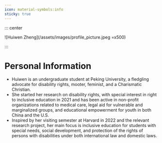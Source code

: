 ```yaml
---
icon: material-symbols:info
sticky: true
---
```


::: center

![Huiwen Zheng](/assets/images/profile_picture.jpeg =x500)

:::

# Personal Information

- Huiwen is an undergraduate student at Peking University, a fledgling advocate for disability rights, mooter, feminist, and a Charismatic Christian.
- She started her research on disability rights, with special interest in right to inclusive education in 2021 and has been active in non-profit organizations related to medical care, legal aid for vulnerable and marginalized groups, and educational empowerment for youth in both China and the U.S.
- Inspired by her visiting semester at Harvard in 2022 and the relevant research project, her main focus is inclusive education for students with special needs, social development, and protection of the rights of persons with disabilities under both international law and domestic laws.
